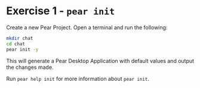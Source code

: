 # Exercise 1 - `pear init`

Create a new Pear Project. Open a terminal and run the following:

```sh
mkdir chat
cd chat
pear init -y
```

This will generate a Pear Desktop Application with default values and output
the changes made.

Run `pear help init` for more information about `pear init`.